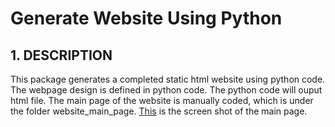 
# Generate Website Using Python
## 1. DESCRIPTION
This package generates a completed static html website using python code. The webpage design is defined in python code. The python code will ouput html file. The main page of the website is manually coded, which is under the folder website_main_page. [This](website_main_page/Main_Page_Screen_Shot.png) is the screen shot of the main page.


